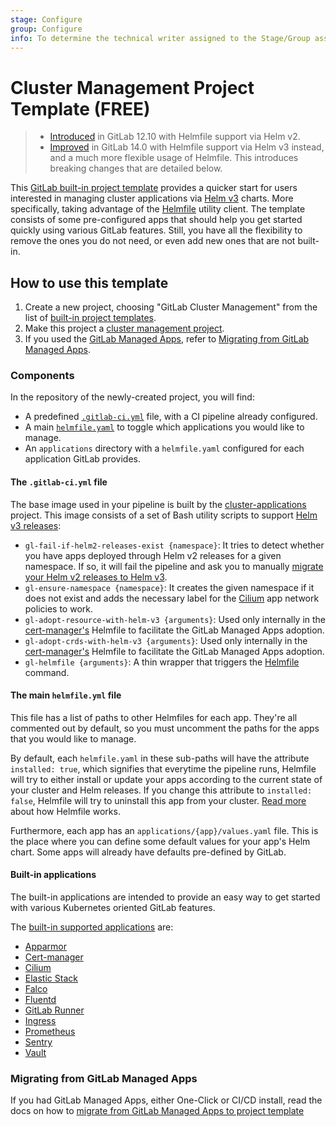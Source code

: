 ```yaml
---
stage: Configure
group: Configure
info: To determine the technical writer assigned to the Stage/Group associated with this page, see https://about.gitlab.com/handbook/engineering/ux/technical-writing/#assignments
---
```


# Cluster Management Project Template **(FREE)**

> - [Introduced](https://gitlab.com/gitlab-org/gitlab/-/merge_requests/25318) in GitLab 12.10 with Helmfile support via Helm v2.
> - [Improved](https://gitlab.com/gitlab-org/gitlab/-/merge_requests/63577) in GitLab 14.0 with Helmfile support via Helm v3 instead, and a much more flexible usage of Helmfile. This introduces breaking changes that are detailed below.

This [GitLab built-in project template](../project/working_with_projects.md#built-in-templates)
provides a quicker start for users interested in managing cluster
applications via [Helm v3](https://helm.sh/) charts. More specifically, taking advantage of the
[Helmfile](https://github.com/roboll/helmfile) utility client. The template consists of some pre-configured apps that
should help you get started quickly using various GitLab features. Still, you have all the flexibility to remove the ones you do not
need, or even add new ones that are not built-in.

## How to use this template

1. Create a new project, choosing "GitLab Cluster Management" from the list of [built-in project templates](../project/working_with_projects.md#built-in-templates).
1. Make this project a [cluster management project](management_project.md).
1. If you used the [GitLab Managed Apps](applications.md), refer to
   [Migrating from GitLab Managed Apps](migrating_from_gma_to_project_template.md).

### Components

In the repository of the newly-created project, you will find:

- A predefined [`.gitlab-ci.yml`](https://gitlab.com/gitlab-org/project-templates/cluster-management/-/blob/master/.gitlab-ci.yml)
  file, with a CI pipeline already configured.
- A main [`helmfile.yaml`](https://gitlab.com/gitlab-org/project-templates/cluster-management/-/blob/master/helmfile.yaml) to toggle which applications you would like to manage.
- An `applications` directory with a `helmfile.yaml` configured for each application GitLab provides.

#### The `.gitlab-ci.yml` file

The base image used in your pipeline is built by the [cluster-applications](https://gitlab.com/gitlab-org/cluster-integration/cluster-applications)
project. This image consists of a set of Bash utility scripts to support [Helm v3 releases](https://helm.sh/docs/intro/using_helm/#three-big-concepts):

- `gl-fail-if-helm2-releases-exist {namespace}`: It tries to detect whether you have apps deployed through Helm v2
  releases for a given namespace. If so, it will fail the pipeline and ask you to manually
  [migrate your Helm v2 releases to Helm v3](https://helm.sh/docs/topics/v2_v3_migration/).
- `gl-ensure-namespace {namespace}`: It creates the given namespace if it does not exist and adds the necessary label
  for the [Cilium](https://github.com/cilium/cilium/) app network policies to work.
- `gl-adopt-resource-with-helm-v3 {arguments}`: Used only internally in the [cert-manager's](https://cert-manager.io/) Helmfile to
  facilitate the GitLab Managed Apps adoption.
- `gl-adopt-crds-with-helm-v3 {arguments}`: Used only internally in the [cert-manager's](https://cert-manager.io/) Helmfile to
  facilitate the GitLab Managed Apps adoption.
- `gl-helmfile {arguments}`: A thin wrapper that triggers the [Helmfile](https://github.com/roboll/helmfile) command.

#### The main `helmfile.yml` file

This file has a list of paths to other Helmfiles for each app. They're all commented out by default, so you must uncomment
the paths for the apps that you would like to manage.

By default, each `helmfile.yaml` in these sub-paths will have the attribute `installed: true`, which signifies that everytime
the pipeline runs, Helmfile will try to either install or update your apps according to the current state of your
cluster and Helm releases. If you change this attribute to `installed: false`, Helmfile will try to uninstall this app
from your cluster. [Read more](https://github.com/roboll/helmfile) about how Helmfile works.

Furthermore, each app has an `applications/{app}/values.yaml` file. This is the
place where you can define some default values for your app's Helm chart. Some apps will already have defaults
pre-defined by GitLab.

#### Built-in applications

The built-in applications are intended to provide an easy way to get started with various Kubernetes oriented GitLab features.

The [built-in supported applications](https://gitlab.com/gitlab-org/project-templates/cluster-management/-/tree/master/applications) are:

- [Apparmor](management_project_applications/apparmor.md)
- [Cert-manager](management_project_applications/certmanager.md)
- [Cilium](management_project_applications/cilium.md)
- [Elastic Stack](management_project_applications/elasticstack.md)
- [Falco](management_project_applications/falco.md)
- [Fluentd](management_project_applications/fluentd.md)
- [GitLab Runner](management_project_applications/runner.md)
- [Ingress](management_project_applications/ingress.md)
- [Prometheus](management_project_applications/prometheus.md)
- [Sentry](management_project_applications/sentry.md)
- [Vault](management_project_applications/vault.md)

### Migrating from GitLab Managed Apps

If you had GitLab Managed Apps, either One-Click or CI/CD install, read the docs on how to
[migrate from GitLab Managed Apps to project template](migrating_from_gma_to_project_template.md)
